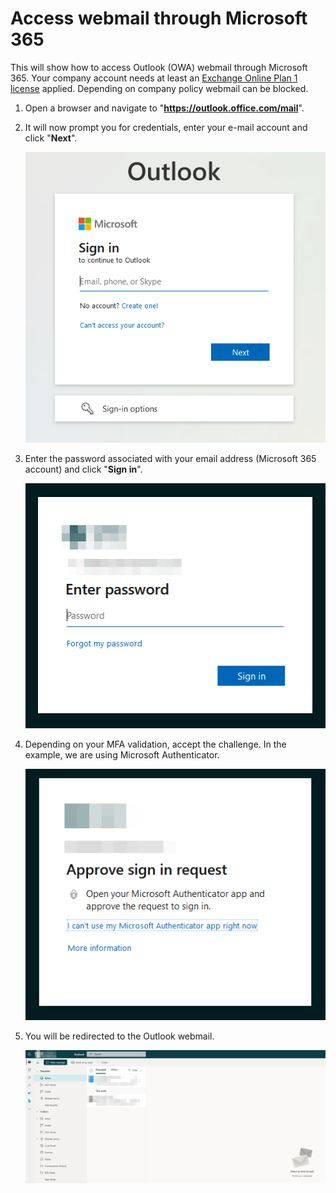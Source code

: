 # Access webmail through Microsoft 365

This will show how to access Outlook (OWA) webmail through Microsoft 365. Your company account needs at least an [Exchange Online Plan 1 license](https://www.microsoft.com/en-us/microsoft-365/exchange/exchange-online?market=dk) applied. Depending on company policy webmail can be blocked.

1. Open a browser and navigate to "**https://outlook.office.com/mail**".

2. It will now prompt you for credentials, enter your e-mail account and click "**Next**".

   ![enter upn](media/enter-upn.png)

3. Enter the password associated with your email address (Microsoft 365 account) and click "**Sign in**".

   ![enter password](media/enter-password.png)

4. Depending on your MFA validation, accept the challenge. In the example, we are using Microsoft Authenticator.

   ![mfa prompt](media/mfa-prompt.png)

5. You will be redirected to the Outlook webmail.

   ![owa](media/outlook-interface.png)

